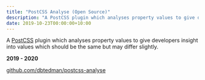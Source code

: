 ```yaml
---
title: "PostCSS Analyse (Open Source)"
description: "A PostCSS plugin which analyses property values to give developers insight into values which should be the same but may differ slightly."
date: 2019-10-23T00:00:00+10:00
---
```


A [PostCSS](https://postcss.org/) plugin which analyses property values to give developers insight into values which should be the same but may differ slightly.

**2019 - 2020**

[github.com/dbtedman/postcss-analyse](https://github.com/dbtedman/postcss-analyse)
